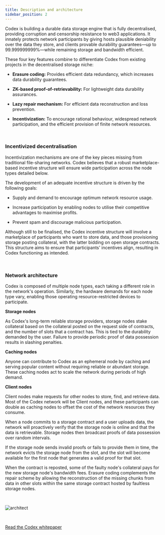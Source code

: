 ```yaml
---
title: Description and architecture
sidebar_position: 2
---
```


Codex is building a durable data storage engine that is fully decentralised, providing corruption and censorship resistance to web3 applications. It innately protects network participants by giving hosts plausible deniability over the data they store, and clients provable durability guarantees—up to 99.999999999%—while remaining storage and bandwidth efficient.

These four key features combine to differentiate Codex from existing projects in the decentralised storage niche:

- **Erasure coding:** Provides efficient data redundancy, which increases data durability guarantees.

- **ZK-based proof-of-retrievability:** For lightweight data durability assurances.

- **Lazy repair mechanism:** For efficient data reconstruction and loss prevention.

- **Incentivization:**  To encourage rational behaviour, widespread network participation, and the efficient provision of finite network resources.

<br />

### Incentivized decentralisation

Incentivization mechanisms are one of the key pieces missing from traditional file-sharing networks. Codex believes that a robust marketplace-based incentive structure will ensure wide participation across the node types detailed below.

The development of an adequate incentive structure is driven by the following goals: 

- Supply and demand to encourage optimum network resource usage.

- Increase participation by enabling nodes to utilise their competitive advantages to maximise profits.

- Prevent spam and discourage malicious participation. 

Although still to be finalised, the Codex incentive structure will involve a marketplace of participants who want to store data, and those provisioning storage posting collateral, with the latter bidding on open storage contracts. This structure aims to ensure that participants' incentives align, resulting in Codex functioning as intended.

<br />

### Network architecture

Codex is composed of multiple node types, each taking a different role in the network's operation. Similarly, the hardware demands for each node type vary, enabling those operating resource-restricted devices to participate.

**Storage nodes**

As Codex's long-term reliable storage providers, storage nodes stake collateral based on the collateral posted on the request side of contracts, and the number of slots that a contract has. This is tied to the durability demanded by the user. Failure to provide periodic proof of data possession results in slashing penalties.

**Caching nodes**

Anyone can contribute to Codex as an ephemeral node by caching and serving popular content without requiring reliable or abundant storage. These caching nodes act to scale the network during periods of high demand.

**Client nodes**

Client nodes make requests for other nodes to store, find, and retrieve data. Most of the Codex network will be Client nodes, and these participants can double as caching nodes to offset the cost of the network resources they consume. 

When a node commits to a storage contract and a user uploads data, the network will proactively verify that the storage node is online and that the data is retrievable. Storage nodes then broadcast proofs of data possession over random intervals. 

If the storage node sends invalid proofs or fails to provide them in time, the network evicts the storage node from the slot, and the slot will become available for the first node that generates a valid proof for that slot. 

When the contract is reposted, some of the faulty node's collateral pays for the new storage node's bandwidth fees. Erasure coding complements the repair scheme by allowing the reconstruction of the missing chunks from data in other slots within the same storage contract hosted by faultless storage nodes.

<br/>

![architect](/subpages/architect.png)

<br/>

[Read the Codex whitepaper](/codex-whitepaper.pdf)